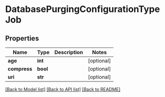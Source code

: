 # DatabasePurgingConfigurationTypeJob

## Properties
Name | Type | Description | Notes
------------ | ------------- | ------------- | -------------
**age** | **int** |  | [optional] 
**compress** | **bool** |  | [optional] 
**uri** | **str** |  | [optional] 

[[Back to Model list]](../README.md#documentation-for-models) [[Back to API list]](../README.md#documentation-for-api-endpoints) [[Back to README]](../README.md)


